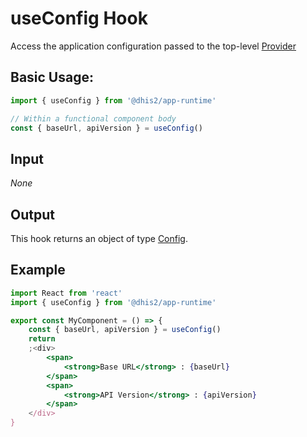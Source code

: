 # useConfig Hook

Access the application configuration passed to the top-level [Provider](../provider.md)

## Basic Usage:

```jsx
import { useConfig } from '@dhis2/app-runtime'

// Within a functional component body
const { baseUrl, apiVersion } = useConfig()
```

## Input

_None_

## Output

This hook returns an object of type [Config](../types/Config.md).

## Example

```jsx
import React from 'react'
import { useConfig } from '@dhis2/app-runtime'

export const MyComponent = () => {
    const { baseUrl, apiVersion } = useConfig()
    return
    ;<div>
        <span>
            <strong>Base URL</strong> : {baseUrl}
        </span>
        <span>
            <strong>API Version</strong> : {apiVersion}
        </span>
    </div>
}
```
